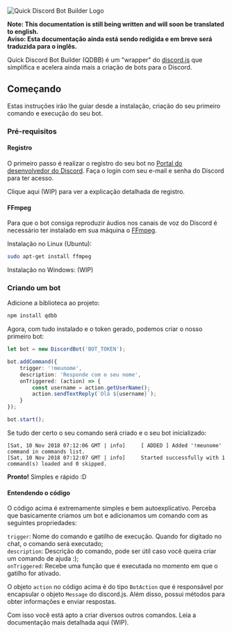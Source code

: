 ![Quick Discord Bot Builder Logo](https://i.imgur.com/MUiMiKb.png)

**Note: This documentation is still being written and will soon be translated to english.**</br>
**Aviso: Esta documentação ainda está sendo redigida e em breve será traduzida para o inglês.**

Quick Discord Bot Builder (QDBB) é um "wrapper" do [discord.js](https://github.com/discordjs/discord.js/) que simplifica e acelera ainda mais a criação de bots para o Discord.

## Começando
Estas instruções irão lhe guiar desde a instalação, criação do seu primeiro comando e execução do seu bot.

### Pré-requisitos
#### Registro
O primeiro passo é realizar o registro do seu bot no [Portal do desenvolvedor do Discord](https://discordapp.com/login?redirect_to=%2Fdevelopers). Faça o login com seu e-mail e senha do Discord para ter acesso.

Clique aqui (WIP) para ver a explicação detalhada de registro.

#### FFmpeg
Para que o bot consiga reproduzir áudios nos canais de voz do Discord é necessário ter instalado em sua máquina o [FFmpeg](https://www.ffmpeg.org/).

Instalação no Linux (Ubuntu):
```bash
sudo apt-get install ffmpeg
```

Instalação no Windows:
(WIP)

### Criando um bot
Adicione a biblioteca ao projeto:
```bash
npm install qdbb
```

Agora, com tudo instalado e o token gerado, podemos criar o nosso primeiro bot:

```typescript
let bot = new DiscordBot('BOT_TOKEN');

bot.addCommand({
    trigger: '!meunome',
    description: 'Responde com o seu nome',
    onTriggered: (action) => {
        const username = action.getUserName();
        action.sendTextReply(`Olá ${username}`);
    }
});

bot.start();
```

Se tudo der certo o seu comando será criado e o seu bot inicializado:

```
[Sat, 10 Nov 2018 07:12:06 GMT | info]     [ ADDED ] Added '!meunome' command in commands list.
[Sat, 10 Nov 2018 07:12:07 GMT | info]     Started successfully with 1 command(s) loaded and 0 skipped.
```

**Pronto!** Simples e rápido :D

#### Entendendo o código
O código acima é extremamente simples e bem autoexplicativo. Perceba que basicamente criamos um bot e adicionamos um comando com as seguintes propriedades:

```trigger```: Nome do comando e gatilho de execução. Quando for digitado no chat, o comando será executado;</br>
```description```: Descrição do comando, pode ser útil caso você queira criar um comando de ajuda :);</br>
```onTriggered```: Recebe uma função que é executada no momento em que o gatilho for ativado.

O objeto ```action``` no código acima é do tipo ```BotAction``` que é responsável por encapsular o objeto ```Message``` do discord.js. Além disso, possui métodos para obter informações e enviar respostas.

Com isso você está apto a criar diversos outros comandos. Leia a documentação mais detalhada aqui (WIP).
